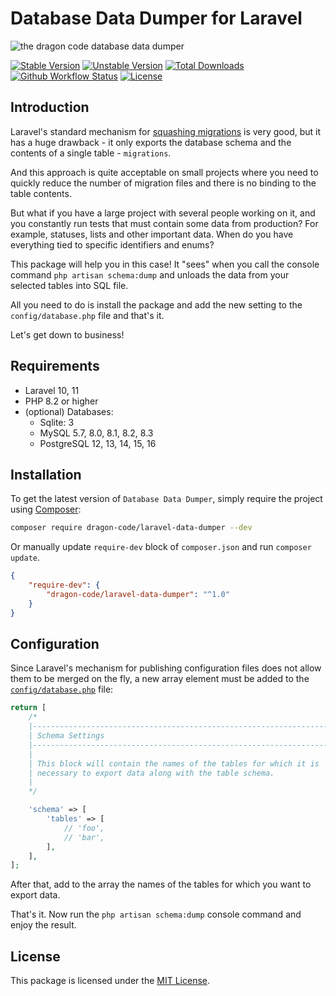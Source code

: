 # Database Data Dumper for Laravel

![the dragon code database data dumper](https://preview.dragon-code.pro/the-dragon-code/database-data-dumper.svg?brand=laravel)

[![Stable Version][badge_stable]][link_packagist]
[![Unstable Version][badge_unstable]][link_packagist]
[![Total Downloads][badge_downloads]][link_packagist]
[![Github Workflow Status][badge_build]][link_build]
[![License][badge_license]][link_license]

## Introduction

Laravel's standard mechanism for [squashing migrations](https://laravel.com/docs/migrations#squashing-migrations)
is very good, but it has a huge drawback - it only exports the database schema and the contents of
a single table - `migrations`.

And this approach is quite acceptable on small projects where you need to quickly reduce the number of migration files
and there is no binding to the table contents.

But what if you have a large project with several people working on it, and you constantly run tests that must contain
some data from production? For example, statuses, lists and other important data. When do you have everything tied to
specific identifiers and enums?

This package will help you in this case! It "sees" when you call the console command `php artisan schema:dump` and
unloads the data from your selected tables into SQL file.

All you need to do is install the package and add the new setting to the `config/database.php` file and that's it.

Let's get down to business!

## Requirements

- Laravel 10, 11
- PHP 8.2 or higher
- (optional) Databases:
  - Sqlite: 3
  - MySQL 5.7, 8.0, 8.1, 8.2, 8.3
  - PostgreSQL 12, 13, 14, 15, 16

## Installation

To get the latest version of `Database Data Dumper`, simply require the project using [Composer](https://getcomposer.org):

```Bash
composer require dragon-code/laravel-data-dumper --dev
```

Or manually update `require-dev` block of `composer.json` and run `composer update`.

```json
{
    "require-dev": {
        "dragon-code/laravel-data-dumper": "^1.0"
    }
}
```

## Configuration

Since Laravel's mechanism for publishing configuration files does not allow them to be merged on the fly,
a new array element must be added to the [`config/database.php`](config/settings.php) file:

```php
return [
    /*
    |--------------------------------------------------------------------------
    | Schema Settings
    |--------------------------------------------------------------------------
    |
    | This block will contain the names of the tables for which it is
    | necessary to export data along with the table schema.
    |
    */

    'schema' => [
        'tables' => [
            // 'foo',
            // 'bar',
        ],
    ],
];
```

After that, add to the array the names of the tables for which you want to export data.

That's it. Now run the `php artisan schema:dump` console command and enjoy the result.


## License

This package is licensed under the [MIT License](LICENSE).


[badge_build]:          https://img.shields.io/github/actions/workflow/status/TheDragonCode/laravel-data-dumper/phpunit.yml?style=flat-square

[badge_downloads]:      https://img.shields.io/packagist/dt/dragon-code/laravel-data-dumper.svg?style=flat-square

[badge_license]:        https://img.shields.io/packagist/l/dragon-code/laravel-data-dumper.svg?style=flat-square

[badge_stable]:         https://img.shields.io/github/v/release/TheDragonCode/laravel-data-dumper?label=stable&style=flat-square

[badge_unstable]:       https://img.shields.io/badge/unstable-dev--main-orange?style=flat-square

[link_build]:           https://github.com/TheDragonCode/laravel-data-dumper/actions

[link_license]:         LICENSE

[link_packagist]:       https://packagist.org/packages/dragon-code/laravel-data-dumper
